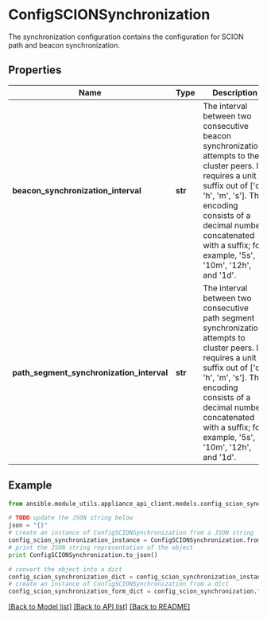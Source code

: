 # ConfigSCIONSynchronization

The synchronization configuration contains the configuration for SCION path and beacon synchronization.

## Properties

Name | Type | Description | Notes
------------ | ------------- | ------------- | -------------
**beacon_synchronization_interval** | **str** | The interval between two consecutive beacon synchronizations attempts to the cluster peers. It requires a unit suffix out of [&#39;d&#39;, &#39;h&#39;, &#39;m&#39;, &#39;s&#39;]. The encoding consists of a decimal number concatenated with a suffix; for example, &#39;5s&#39;, &#39;10m&#39;, &#39;12h&#39;, and &#39;1d&#39;. | [optional] [default to '4s']
**path_segment_synchronization_interval** | **str** | The interval between two consecutive path segment synchronizations attempts to cluster peers. It requires a unit suffix out of [&#39;d&#39;, &#39;h&#39;, &#39;m&#39;, &#39;s&#39;]. The encoding consists of a decimal number concatenated with a suffix; for example, &#39;5s&#39;, &#39;10m&#39;, &#39;12h&#39;, and &#39;1d&#39;. | [optional] [default to '4s']

## Example

```python
from ansible.module_utils.appliance_api_client.models.config_scion_synchronization import ConfigSCIONSynchronization

# TODO update the JSON string below
json = "{}"
# create an instance of ConfigSCIONSynchronization from a JSON string
config_scion_synchronization_instance = ConfigSCIONSynchronization.from_json(json)
# print the JSON string representation of the object
print ConfigSCIONSynchronization.to_json()

# convert the object into a dict
config_scion_synchronization_dict = config_scion_synchronization_instance.to_dict()
# create an instance of ConfigSCIONSynchronization from a dict
config_scion_synchronization_form_dict = config_scion_synchronization.from_dict(config_scion_synchronization_dict)
```
[[Back to Model list]](../README.md#documentation-for-models) [[Back to API list]](../README.md#documentation-for-api-endpoints) [[Back to README]](../README.md)


